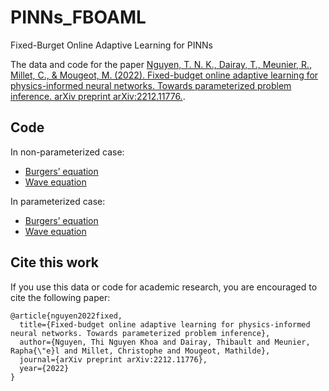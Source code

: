 # PINNs_FBOAML
Fixed-Burget Online Adaptive Learning for PINNs

The data and code for the paper [Nguyen, T. N. K., Dairay, T., Meunier, R., Millet, C., & Mougeot, M. (2022). Fixed-budget online adaptive learning for physics-informed neural networks. Towards parameterized problem inference. arXiv preprint arXiv:2212.11776.](https://arxiv.org/pdf/2212.11776.pdf).

## Code
In non-parameterized case:
- [Burgers’ equation](example/non-parameterized/burgers)
- [Wave equation](example/non-parameterized/wave)

In parameterized case:
- [Burgers’ equation](example/parameterized/burgers)
- [Wave equation](example/parameterized/wave)

## Cite this work

If you use this data or code for academic research, you are encouraged to cite the following paper:

```
@article{nguyen2022fixed,
  title={Fixed-budget online adaptive learning for physics-informed neural networks. Towards parameterized problem inference},
  author={Nguyen, Thi Nguyen Khoa and Dairay, Thibault and Meunier, Rapha{\"e}l and Millet, Christophe and Mougeot, Mathilde},
  journal={arXiv preprint arXiv:2212.11776},
  year={2022}
}
```
